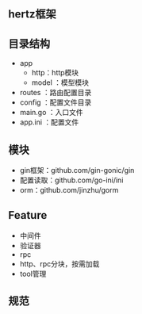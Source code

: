 ## hertz框架



## 目录结构

- app
    - http：http模块
    - model ：模型模块
- routes ：路由配置目录
- config ：配置文件目录
- main.go ：入口文件
- app.ini ：配置文件
    


## 模块

- gin框架：github.com/gin-gonic/gin
- 配置读取：github.com/go-ini/ini
- orm：github.com/jinzhu/gorm

## Feature

- 中间件
- 验证器
- rpc
- http、rpc分块，按需加载
- tool管理


## 规范